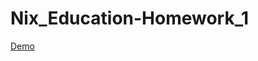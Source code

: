 # Nix_Education-Homework_1
[Demo](https://alexey1985-fe.github.io/Nix_Education-Homeworks/Yevkov--Nix-homework-1/)
